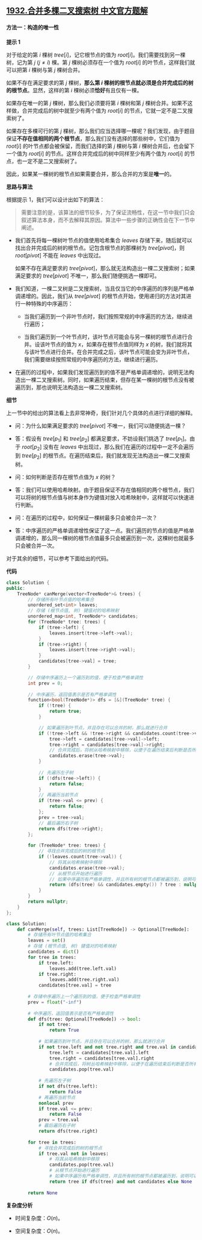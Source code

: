 ## [1932.合并多棵二叉搜索树 中文官方题解](https://leetcode.cn/problems/merge-bsts-to-create-single-bst/solutions/100000/he-bing-duo-ke-er-cha-sou-suo-shu-by-lee-m42t)

#### 方法一：构造的唯一性

**提示 $1$**

对于给定的第 $i$ 棵树 $\textit{tree}[i]$，记它根节点的值为 $\textit{root}[i]$。我们需要找到另一棵树，记为第 $j~(j \neq i)$ 棵。第 $j$ 棵树必须存在一个值为 $\textit{root}[i]$ 的叶节点，这样我们就可以把第 $i$ 棵树与第 $j$ 棵树合并。

如果不存在满足要求的第 $j$ 棵树，**那么第 $i$ 棵树的根节点就必须是合并完成后的树的根节点**。显然，这样的第 $i$ 棵树必须**恰好**有且仅有一棵。

如果存在唯一的第 $j$ 棵树，那么我们必须要将第 $i$ 棵树和第 $j$ 棵树合并。如果不这样做，合并完成后的树中就至少有两个值为 $\textit{root}[i]$ 的节点，它就一定不是二叉搜索树了。

如果存在多棵可行的第 $j$ 棵树，那么我们应当选择哪一棵呢？我们发现，由于题目保证**不存在值相同的两个根节点**，那么我们没有选择的那些树中，它们值为 $\textit{root}[i]$ 的叶节点都会被保留，而我们选择的第 $j$ 棵树与第 $i$ 棵树合并后，也会留下一个值为 $\textit{root}[i]$ 的节点。这样合并完成后的树中同样至少有两个值为 $\textit{root}[i]$ 的节点，也一定不是二叉搜索树了。

因此，如果某一棵树的根节点如果需要合并，那么合并的方案是**唯一**的。

**思路与算法**

根据提示 $1$，我们可以设计出如下的算法：

> 需要注意的是，该算法的细节较多，为了保证流畅性，在这一节中我们只会叙述算法本身，而不去解释其原因。算法中一些步骤的正确性会在下一节中阐述。

- 我们首先将每一棵树叶节点的值使用哈希集合 $\textit{leaves}$ 存储下来，随后就可以找出合并完成后的树的根节点。记包含根节点的那棵树为 $\textit{tree}[\textit{pivot}]$，则 $\textit{root}[\textit{pivot}]$ 不能在 $\textit{leaves}$ 中出现过。

    如果不存在满足要求的 $\textit{tree}[\textit{pivot}]$，那么就无法构造出一棵二叉搜索树；如果满足要求的 $\textit{tree}[\textit{pivot}]$ 不唯一，那么我们随便挑选一棵即可。

- 我们知道，一棵二叉树是二叉搜索树，当且仅当它的中序遍历的序列是严格单调递增的。因此，我们从 $\textit{tree}[\textit{pivot}]$ 的根节点开始，使用递归的方法对其进行一种特殊的中序遍历：

    - 当我们遍历到一个非叶节点时，我们按照常规的中序遍历的方法，继续进行遍历；

    - 当我们遍历到一个叶节点时，该叶节点可能会与另一棵树的根节点进行合并。设该叶节点的值为 $x$，如果存在根节点值同样为 $x$ 的树，我们就将其与该叶节点进行合并。在合并完成之后，该叶节点可能会变为非叶节点，我们需要继续按照常规的中序遍历的方法，继续进行遍历。

- 在遍历的过程中，如果我们发现遍历到的值不是严格单调递增的，说明无法构造出一棵二叉搜索树。同时，如果遍历结束，但存在某一棵树的根节点没有被遍历到，那也说明无法构造出一棵二叉搜索树。

**细节**

上一节中的给出的算法看上去非常神奇，我们针对几个具体的点进行详细的解释。

- 问：为什么如果满足要求的 $\textit{tree}[\textit{pivot}]$ 不唯一，我们可以随便挑选一棵？

- 答：假设有 $\textit{tree}[p_1]$ 和 $\textit{tree}[p_2]$ 都满足要求，不妨设我们挑选了 $\textit{tree}[p_1]$。由于 $\textit{root}[p_2]$ 没有在 $\textit{leaves}$ 中出现过，那么我们在遍历的过程中一定不会遍历到 $\textit{tree}[p_2]$ 的根节点。在遍历结束后，我们就发现无法构造出一棵二叉搜索树。

- 问：如何判断是否存在根节点值为 $x$ 的树？

- 答：我们可以使用哈希映射。由于题目保证不存在值相同的两个根节点，我们可以将树的根节点值与树本身作为键值对放入哈希映射中，这样就可以快速进行判断。

- 问：在遍历的过程中，如何保证一棵树最多只会被合并一次？

- 答：中序遍历的严格单调递增性保证了这一点。我们遍历的节点的值是严格单调递增的，那么同一棵树的根节点值最多只会被遍历到一次，这棵树也就最多只会被合并一次。

对于其余的细节，可以参考下面给出的代码。

**代码**

```C++ [sol1-C++]
class Solution {
public:
    TreeNode* canMerge(vector<TreeNode*>& trees) {
        // 存储所有叶节点值的哈希集合
        unordered_set<int> leaves;
        // 存储 (根节点值, 树) 键值对的哈希映射
        unordered_map<int, TreeNode*> candidates;
        for (TreeNode* tree: trees) {
            if (tree->left) {
                leaves.insert(tree->left->val);
            }
            if (tree->right) {
                leaves.insert(tree->right->val);
            }
            candidates[tree->val] = tree;
        }

        // 存储中序遍历上一个遍历到的值，便于检查严格单调性
        int prev = 0;
        
        // 中序遍历，返回值表示是否有严格单调性
        function<bool(TreeNode*)> dfs = [&](TreeNode* tree) {
            if (!tree) {
                return true;
            }

            // 如果遍历到叶节点，并且存在可以合并的树，那么就进行合并
            if (!tree->left && !tree->right && candidates.count(tree->val)) {
                tree->left = candidates[tree->val]->left;
                tree->right = candidates[tree->val]->right;
                // 合并完成后，将树从哈希映射中移除，以便于在遍历结束后判断是否所有树都被遍历过
                candidates.erase(tree->val);
            }
            
            // 先遍历左子树
            if (!dfs(tree->left)) {
                return false;
            }
            // 再遍历当前节点
            if (tree->val <= prev) {
                return false;
            };
            prev = tree->val;
            // 最后遍历右子树
            return dfs(tree->right);
        };
        
        for (TreeNode* tree: trees) {
            // 寻找合并完成后的树的根节点
            if (!leaves.count(tree->val)) {
                // 将其从哈希映射中移除
                candidates.erase(tree->val);
                // 从根节点开始进行遍历
                // 如果中序遍历有严格单调性，并且所有树的根节点都被遍历到，说明可以构造二叉搜索树
                return (dfs(tree) && candidates.empty()) ? tree : nullptr;
            }
        }
        return nullptr;
    }
};
```

```Python [sol1-Python3]
class Solution:
    def canMerge(self, trees: List[TreeNode]) -> Optional[TreeNode]:
        # 存储所有叶节点值的哈希集合
        leaves = set()
        # 存储 (根节点值, 树) 键值对的哈希映射
        candidates = dict()
        for tree in trees:
            if tree.left:
                leaves.add(tree.left.val)
            if tree.right:
                leaves.add(tree.right.val)
            candidates[tree.val] = tree
        
        # 存储中序遍历上一个遍历到的值，便于检查严格单调性
        prev = float("-inf")
        
        # 中序遍历，返回值表示是否有严格单调性
        def dfs(tree: Optional[TreeNode]) -> bool:
            if not tree:
                return True
            
            # 如果遍历到叶节点，并且存在可以合并的树，那么就进行合并
            if not tree.left and not tree.right and tree.val in candidates:
                tree.left = candidates[tree.val].left
                tree.right = candidates[tree.val].right
                # 合并完成后，将树丛哈希映射中移除，以便于在遍历结束后判断是否所有树都被遍历过
                candidates.pop(tree.val)
            
            # 先遍历左子树
            if not dfs(tree.left):
                return False
            # 再遍历当前节点
            nonlocal prev
            if tree.val <= prev:
                return False
            prev = tree.val
            # 最后遍历右子树
            return dfs(tree.right)
        
        for tree in trees:
            # 寻找合并完成后的树的根节点
            if tree.val not in leaves:
                # 将其从哈希映射中移除
                candidates.pop(tree.val)
                # 从根节点开始进行遍历
                # 如果中序遍历有严格单调性，并且所有树的根节点都被遍历到，说明可以构造二叉搜索树
                return tree if dfs(tree) and not candidates else None
        
        return None
```

**复杂度分析**

- 时间复杂度：$O(n)$。

- 空间复杂度：$O(n)$。
